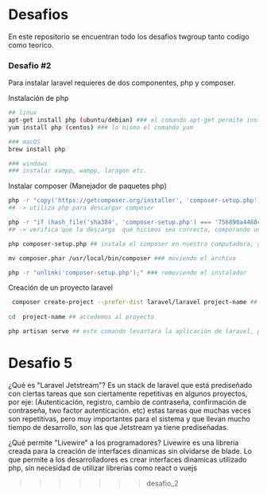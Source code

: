 # Desafios

En este repositorio se encuentran todo los desafios twgroup tanto codigo como teorico.

### Desafio #2
Para instalar laravel requieres de dos componentes, php y composer.

Instalación de php
```sh
## linux 
apt-get install php (ubuntu/debian) ### el comando apt-get permite install
yum install php (centos) ### lo mismo el comando yum

### macOS
brew install php

### windows 
### instalar xampp, wampp, laragon etc.
```

Instalar composer (Manejador de paquetes php)
```sh
php -r "copy('https://getcomposer.org/installer', 'composer-setup.php');" 
## -> utiliza php para descargar composer

php -r "if (hash_file('sha384', 'composer-setup.php') === '756890a4488ce9024fc62c56153228907f1545c228516cbf63f885e036d37e9a59d27d63f46af1d4d07ee0f76181c7d3') { echo 'Installer verified'; } else { echo 'Installer corrupt'; unlink('composer-setup.php'); } echo PHP_EOL;"
## -> verifica que la descarga  que hicimos sea correcta, comporando un hash y si no lo es borrar el achivo que se descargo.

php composer-setup.php ## instala el composer en nuestra computadora, generara un archivo nuevo

mv composer.phar /usr/local/bin/composer ### moviendo el archivo

php -r "unlink('composer-setup.php');" ### removiendo el instalador
```

Creación de un proyecto laravel
```sh
 composer create-project --prefer-dist laravel/laravel project-name ## nos generar el proyecto laravel, con su configuración basica.
 
cd  project-name ## accedemos al proyecto

php artisan serve ## este comando levantara la aplicación de laravel, por lo generar se encuentra en el puerto 8000 si esta ocupado cambiara al 8001.
```


# Desafio 5

¿Qué es "Laravel Jetstream"?
Es un stack de laravel que está prediseñado con ciertas tareas que son ciertamente repetitivas en algunos proyectos, por eje: (Autenticación, registro, cambio de contraseña, confirmación de contraseña, two factor autenticación. etc) estas tareas que muchas veces son repetitivas, pero muy importantes para el sistema y que llevan mucho tiempo de desarrollo, son las que Jetstream ya tiene prediseñadas.

¿Qué permite "Livewire" a los programadores?
Livewire es una libreria creada para la creación de interfaces dinamicas
sin olvidarse de blade. Lo que permite a los desarrolladores es crear interfaces dinamicas utilizado php, sin necesidad de utilizar librerias como react o vuejs 

>>>>>>> desafio_2
